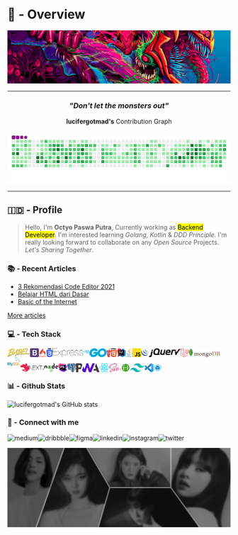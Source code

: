 # 👑 - Overview

![Great Monster](https://github.com/lucifergotmad/lucifergotmad/blob/main/src/images/README.png)

---

<div align="center">
  
### _"Don't let the monsters out"_

**lucifergotmad's** Contribution Graph

![My Contribution Graph](https://github.com/lucifergotmad/lucifergotmad/blob/output/github-contribution-grid-snake.gif)

</div>
 
 ---
 
 
## 🇮🇩 - Profile

> Hello, I'm **Octyo Paswa Putra**, Currently working as <mark>Backend Developer</mark>. I'm interested learning *Golang*, *Kotlin* & *DDD Principle*. I'm really looking forward to collaborate on any *Open Source* Projects. *Let's Sharing Together*.

### 📚 - Recent Articles

<!-- BLOG-POST-LIST:START -->
- [3 Rekomendasi Code Editor 2021](https://lucifergotmad.medium.com/3-rekomendasi-code-editor-2021-ec881228c26a?source=rss-968267977812------2)
- [Belajar HTML dari Dasar](https://lucifergotmad.medium.com/belajar-html-dari-dasar-44494776a410?source=rss-968267977812------2)
- [Basic of the Internet](https://lucifergotmad.medium.com/basic-of-the-internet-a944b2cbf31b?source=rss-968267977812------2)
<!-- BLOG-POST-LIST:END -->
[More articles](https://lucifergotmad.medium.com)


### 💻 - Tech Stack

<div align="center">

<img align="left" height="20" src="https://github.com/lucifergotmad/lucifergotmad/blob/main/src/icons/logos_babel.png">

<img align="left" height="20" src="https://github.com/lucifergotmad/lucifergotmad/blob/main/src/icons/logos_bootstrap.png">

<img align="left" height="20" src="https://github.com/lucifergotmad/lucifergotmad/blob/main/src/icons/logos_codeigniter.png">

<img align="left" height="20" src="https://github.com/lucifergotmad/lucifergotmad/blob/main/src/icons/logos_css-3.png">

<img align="left" height="20" src="https://github.com/lucifergotmad/lucifergotmad/blob/main/src/icons/logos_express.png">

<img align="left" height="20" src="https://github.com/lucifergotmad/lucifergotmad/blob/main/src/icons/logos_go.png">

<img align="left" height="20" src="https://github.com/lucifergotmad/lucifergotmad/blob/main/src/icons/logos_gulp.png">

<img align="left" height="20" src="https://github.com/lucifergotmad/lucifergotmad/blob/main/src/icons/logos_html-5.png">

<img align="left" height="20" src="https://github.com/lucifergotmad/lucifergotmad/blob/main/src/icons/logos_intellij-idea.png">

<img align="left" height="20" src="https://github.com/lucifergotmad/lucifergotmad/blob/main/src/icons/logos_java.png">

<img align="left" height="20" src="https://github.com/lucifergotmad/lucifergotmad/blob/main/src/icons/logos_javascript.png">

<img align="left" height="20" src="https://github.com/lucifergotmad/lucifergotmad/blob/main/src/icons/logos_jquery.png">

<img align="left" height="20" src="https://github.com/lucifergotmad/lucifergotmad/blob/main/src/icons/logos_laravel.png">

<img align="left" height="20" src="https://github.com/lucifergotmad/lucifergotmad/blob/main/src/icons/logos_mongodb.png">

<img align="left" height="20" src="https://github.com/lucifergotmad/lucifergotmad/blob/main/src/icons/logos_mysql.png">
  
<br>  

<br>

<img align="left" height="20" src="https://github.com/lucifergotmad/lucifergotmad/blob/main/src/icons/logos_nestjs.png">

<img align="left" height="20" src="https://github.com/lucifergotmad/lucifergotmad/blob/main/src/icons/logos_nextjs.png">

<img align="left" height="20" src="https://github.com/lucifergotmad/lucifergotmad/blob/main/src/icons/logos_nodejs.png">

<img align="left" height="20" src="https://github.com/lucifergotmad/lucifergotmad/blob/main/src/icons/logos_phpstorm.png">

<img align="left" height="20" src="https://github.com/lucifergotmad/lucifergotmad/blob/main/src/icons/logos_postgresql.png">

<img align="left" height="20" src="https://github.com/lucifergotmad/lucifergotmad/blob/main/src/icons/logos_pwa.png">

<img align="left" height="20" src="https://github.com/lucifergotmad/lucifergotmad/blob/main/src/icons/logos_react.png">

<img align="left" height="20" src="https://github.com/lucifergotmad/lucifergotmad/blob/main/src/icons/logos_sass.png">

<img align="left" height="20" src="https://github.com/lucifergotmad/lucifergotmad/blob/main/src/icons/logos_swagger.png">

<img align="left" height="20" src="https://github.com/lucifergotmad/lucifergotmad/blob/main/src/icons/logos_tailwindcss-icon.png">

<img align="left" height="20" src="https://github.com/lucifergotmad/lucifergotmad/blob/main/src/icons/logos_visual-studio-code.png">

<img align="left" height="20" src="https://github.com/lucifergotmad/lucifergotmad/blob/main/src/icons/logos_webpack.png">
  
</div>

<br>


### 📊 - Github Stats

![lucifergotmad's GitHub stats](https://github-readme-stats.vercel.app/api?username=lucifergotmad&count_private=true&show_icons=true)

### 🤝 - Connect with me

<div align="center">

[<img align="left" alt="medium" src="https://img.shields.io/badge/medium-%2312100E.svg?&style=for-the-badge&logo=medium&logoColor=white" />](https://lucifergotmad.medium.com)

[<img align="left" alt="dribbble" src="https://img.shields.io/badge/Dribbble-EA4C89?style=for-the-badge&logo=dribbble&logoColor=white" />](https://dribbble.com/lucifergotmad)

[<img align="left" alt="figma" src="https://img.shields.io/badge/Figma-F24E1E?style=for-the-badge&logo=figma&logoColor=white" />](https://www.figma.com/@lucifergotmad)

[<img align="left" alt="linkedin" src="https://img.shields.io/badge/LinkedIn-0077B5?style=for-the-badge&logo=linkedin&logoColor=white" />](https://www.linkedin.com/in/octyo-paswa-putra-9a64351b6/)

[<img align="left" alt="instagram" src="https://img.shields.io/badge/Instagram-E4405F?style=for-the-badge&logo=instagram&logoColor=white" />](https://www.instagram.com/lucifergotmad/)

[<img align="left" alt="twitter" src="https://img.shields.io/badge/Twitter-1DA1F2?style=for-the-badge&logo=twitter&logoColor=white" />](https://twitter.com/lucifergotmad)
  
</div>

<br>

![My Ayangg](https://github.com/lucifergotmad/lucifergotmad/blob/main/src/images/adsdfad.png)


